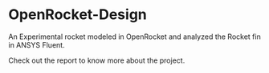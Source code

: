 # OpenRocket-Design
An Experimental rocket modeled in OpenRocket and analyzed the Rocket fin in ANSYS Fluent.

Check out the report to know more about the project.
